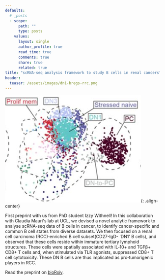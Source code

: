 ```yaml
---
defaults:
  # _posts
  - scope:
      path: ""
      type: posts
    values:
      layout: single
      author_profile: true
      read_time: true
      comments: true
      share: true
      related: true
title: "scRNA-seq analysis framework to study B cells in renal cancers"
header:
  teaser: /assets/images/dn1-bregs-rrc.png
---
```


![image-center](/assets/images/dn1-bregs-rrc.png){: .align-center}

First preprint with us from PhD student Izzy Withnell! In this collaboration with Claudia Mauri's lab at UCL, we devised a novel analytic framework to analyse scRNA-seq data of B cells in cancer, to identify cancer-specific and common B cell states from diverse datasets. We then focused on a renal cell carcinoma (RCC)‑enriched B cell subset(CD27-IgD- 'DN1' B cells), and observed that these cells reside within immature tertiary lymphoid structures. These cells were spatially associated with IL‑10+ and TGFβ+ CD8+ T cells and, when stimulated via TLR agonists, suppressed CD8+ T cell cytotoxicity. These DN B cells are thus implicated as pro‑tumorigenic players in RCC.  

Read the preprint on [bioRxiv](https://www.biorxiv.org/content/10.1101/2025.07.08.663720v1).
